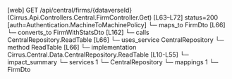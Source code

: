 [web] GET /api/central/firms/{dataverseId}  (Cirrus.Api.Controllers.Central.FirmController.Get)  [L63–L72] status=200 [auth=Authentication.MachineToMachinePolicy]
  └─ maps_to FirmDto [L66]
    └─ converts_to FirmWithStatsDto [L162]
  └─ calls CentralRepository.ReadTable [L66]
  └─ uses_service CentralRepository
    └─ method ReadTable [L66]
      └─ implementation Cirrus.Central.Data.CentralRepository.ReadTable [L10-L55]
  └─ impact_summary
    └─ services 1
      └─ CentralRepository
    └─ mappings 1
      └─ FirmDto

